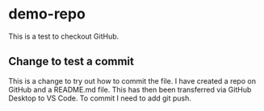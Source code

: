 # demo-repo

This is a test to checkout GitHub.

## Change to test a commit
This is a change to try out how to commit the file. I have created a repo on GitHub and a README.md file. This has then been transferred via GitHub Desktop to VS Code. To commit I need to add git push.


